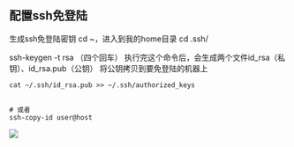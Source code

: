 ## 配置ssh免登陆
生成ssh免登陆密钥
cd ~，进入到我的home目录
cd .ssh/


ssh-keygen -t rsa （四个回车）
执行完这个命令后，会生成两个文件id_rsa（私钥）、id_rsa.pub（公钥）
将公钥拷贝到要免登陆的机器上
```
cat ~/.ssh/id_rsa.pub >> ~/.ssh/authorized_keys


# 或者
ssh-copy-id user@host
```
![](https://sunxvming.com/imgs/12731350.png)     